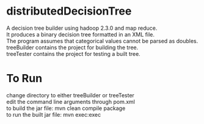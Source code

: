 distributedDecisionTree
=======================

A decision tree builder using hadoop 2.3.0 and map reduce. <br>
It produces a binary decision tree formatted in an XML file. <br>
The program assumes that categorical values cannot be parsed as doubles. <br>
treeBuilder contains the project for building the tree. <br>
treeTester contains the project for testing a built tree. <br>

To Run
===========
change directory to either treeBuilder or treeTester <br>
edit the command line arguments through pom.xml <br>
to build the jar file: mvn clean compile package <br>
to run the built jar file: mvn exec:exec <br>

